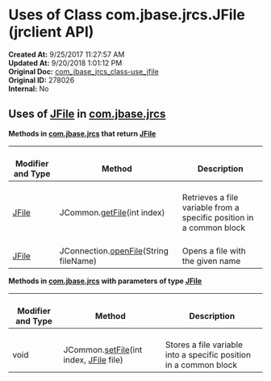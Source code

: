 # Uses of Class com.jbase.jrcs.JFile (jrclient   API)

**Created At:** 9/25/2017 11:27:57 AM  
**Updated At:** 9/20/2018 1:01:12 PM  
**Original Doc:** [com_jbase_jrcs_class-use_jfile](https://docs.jbase.com/39245-class-use/com_jbase_jrcs_class-use_jfile)  
**Original ID:** 278026  
**Internal:** No  

<!--<br>    try {<br>        if (location.href.indexOf('is-external=true') == -1) {<br>            parent.document.title="Uses of Class com.jbase.jrcs.JFile (jrclient   API)";<br>        }<br>    }<br>    catch(err) {<br>    }<br>//-->
## 

## Uses of [JFile](./../../jfile-%28jrclient-api%29 "class in com.jbase.jrcs") in [com.jbase.jrcs](./../../com.jbase.jrcs-%28jrclient---api%29)



**Methods in [com.jbase.jrcs](./../../com.jbase.jrcs-%28jrclient---api%29) that return [JFile](./../../jfile-%28jrclient-api%29 "class in com.jbase.jrcs")**


| <br>Modifier and Type<br> | <br>Method<br> | <br>Description<br> |
| --- | --- | --- |
| <br>[JFile](./../../jfile-%28jrclient-api%29 "class in com.jbase.jrcs")<br> | <br>JCommon.[getFile](/jrcs/com_jbase_jrcs_JCommon#getFile-int-)(int index)<br> | <br>Retrieves a file variable from a specific position in a common block<br> |
| <br>[JFile](./../../jfile-%28jrclient-api%29 "class in com.jbase.jrcs")<br> | <br>JConnection.[openFile](../../../../com/jbase/jrcs/JConnection.html#openFile-java.lang.String-)(String fileName)<br> | <br>Opens a file with the given name<br> |

**Methods in [com.jbase.jrcs](./../../com.jbase.jrcs-%28jrclient---api%29) with parameters of type [JFile](./../../jfile-%28jrclient-api%29 "class in com.jbase.jrcs")**


| <br>Modifier and Type<br> | <br>Method<br> | <br>Description<br> |
| --- | --- | --- |
| <br>void<br> | <br>JCommon.[setFile](/jrcs/com_jbase_jrcs_JCommon#setFile-int-com.jbase.jrcs.JFile-)(int index, [JFile](./../../jfile-%28jrclient-api%29 "class in com.jbase.jrcs") file)<br> | <br>Stores a file variable into a specific position in a common block<br> |


